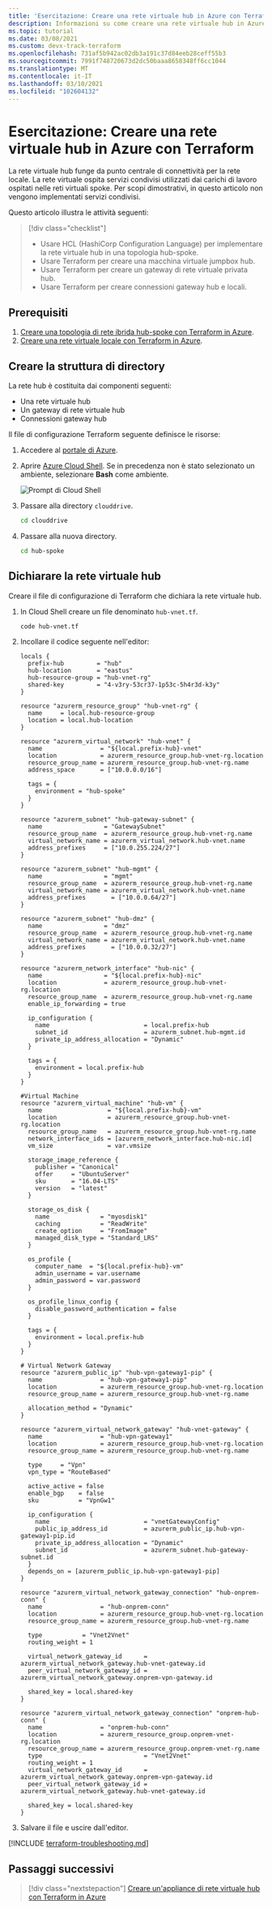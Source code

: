 ```yaml
---
title: 'Esercitazione: Creare una rete virtuale hub in Azure con Terraform'
description: Informazioni su come creare una rete virtuale hub in Azure che funge da punto di connessione comune tra altre reti.
ms.topic: tutorial
ms.date: 03/08/2021
ms.custom: devx-track-terraform
ms.openlocfilehash: 731af5b942ac02db3a191c37d84eeb28ceff55b3
ms.sourcegitcommit: 7991f748720673d2dc50baaa8658348ff6cc1044
ms.translationtype: MT
ms.contentlocale: it-IT
ms.lasthandoff: 03/10/2021
ms.locfileid: "102604132"
---
```

# <a name="tutorial-create-a-hub-virtual-network-in-azure-by-using-terraform"></a>Esercitazione: Creare una rete virtuale hub in Azure con Terraform

La rete virtuale hub funge da punto centrale di connettività per la rete locale. La rete virtuale ospita servizi condivisi utilizzati dai carichi di lavoro ospitati nelle reti virtuali spoke. Per scopi dimostrativi, in questo articolo non vengono implementati servizi condivisi.

Questo articolo illustra le attività seguenti:

> [!div class="checklist"]
> * Usare HCL (HashiCorp Configuration Language) per implementare la rete virtuale hub in una topologia hub-spoke.
> * Usare Terraform per creare una macchina virtuale jumpbox hub.
> * Usare Terraform per creare un gateway di rete virtuale privata hub.
> * Usare Terraform per creare connessioni gateway hub e locali.

## <a name="prerequisites"></a>Prerequisiti

1. [Creare una topologia di rete ibrida hub-spoke con Terraform in Azure](./hub-spoke-introduction.md).
1. [Creare una rete virtuale locale con Terraform in Azure](./hub-spoke-on-prem.md).

## <a name="create-the-directory-structure"></a>Creare la struttura di directory

La rete hub è costituita dai componenti seguenti:

- Una rete virtuale hub
- Un gateway di rete virtuale hub
- Connessioni gateway hub 

Il file di configurazione Terraform seguente definisce le risorse:

1. Accedere al [portale di Azure](https://portal.azure.com).

1. Aprire [Azure Cloud Shell](/azure/cloud-shell/overview). Se in precedenza non è stato selezionato un ambiente, selezionare **Bash** come ambiente.

    ![Prompt di Cloud Shell](./media/common/azure-portal-cloud-shell-button-min.png)

1. Passare alla directory `clouddrive`.

    ```bash
    cd clouddrive
    ```

1. Passare alla nuova directory.

    ```bash
    cd hub-spoke
    ```

## <a name="declare-the-hub-virtual-network"></a>Dichiarare la rete virtuale hub

Creare il file di configurazione di Terraform che dichiara la rete virtuale hub.

1. In Cloud Shell creare un file denominato `hub-vnet.tf`.

    ```bash
    code hub-vnet.tf
    ```

1. Incollare il codice seguente nell'editor:

    ```hcl
    locals {
      prefix-hub         = "hub"
      hub-location       = "eastus"
      hub-resource-group = "hub-vnet-rg"
      shared-key         = "4-v3ry-53cr37-1p53c-5h4r3d-k3y"
    }

    resource "azurerm_resource_group" "hub-vnet-rg" {
      name     = local.hub-resource-group
      location = local.hub-location
    }

    resource "azurerm_virtual_network" "hub-vnet" {
      name                = "${local.prefix-hub}-vnet"
      location            = azurerm_resource_group.hub-vnet-rg.location
      resource_group_name = azurerm_resource_group.hub-vnet-rg.name
      address_space       = ["10.0.0.0/16"]

      tags = {
        environment = "hub-spoke"
      }
    }

    resource "azurerm_subnet" "hub-gateway-subnet" {
      name                 = "GatewaySubnet"
      resource_group_name  = azurerm_resource_group.hub-vnet-rg.name
      virtual_network_name = azurerm_virtual_network.hub-vnet.name
      address_prefixes     = ["10.0.255.224/27"]
    }

    resource "azurerm_subnet" "hub-mgmt" {
      name                 = "mgmt"
      resource_group_name  = azurerm_resource_group.hub-vnet-rg.name
      virtual_network_name = azurerm_virtual_network.hub-vnet.name
      address_prefixes       = ["10.0.0.64/27"]
    }

    resource "azurerm_subnet" "hub-dmz" {
      name                 = "dmz"
      resource_group_name  = azurerm_resource_group.hub-vnet-rg.name
      virtual_network_name = azurerm_virtual_network.hub-vnet.name
      address_prefixes       = ["10.0.0.32/27"]
    }

    resource "azurerm_network_interface" "hub-nic" {
      name                 = "${local.prefix-hub}-nic"
      location             = azurerm_resource_group.hub-vnet-rg.location
      resource_group_name  = azurerm_resource_group.hub-vnet-rg.name
      enable_ip_forwarding = true

      ip_configuration {
        name                          = local.prefix-hub
        subnet_id                     = azurerm_subnet.hub-mgmt.id
        private_ip_address_allocation = "Dynamic"
      }

      tags = {
        environment = local.prefix-hub
      }
    }

    #Virtual Machine
    resource "azurerm_virtual_machine" "hub-vm" {
      name                  = "${local.prefix-hub}-vm"
      location              = azurerm_resource_group.hub-vnet-rg.location
      resource_group_name   = azurerm_resource_group.hub-vnet-rg.name
      network_interface_ids = [azurerm_network_interface.hub-nic.id]
      vm_size               = var.vmsize

      storage_image_reference {
        publisher = "Canonical"
        offer     = "UbuntuServer"
        sku       = "16.04-LTS"
        version   = "latest"
      }

      storage_os_disk {
        name              = "myosdisk1"
        caching           = "ReadWrite"
        create_option     = "FromImage"
        managed_disk_type = "Standard_LRS"
      }

      os_profile {
        computer_name  = "${local.prefix-hub}-vm"
        admin_username = var.username
        admin_password = var.password
      }

      os_profile_linux_config {
        disable_password_authentication = false
      }

      tags = {
        environment = local.prefix-hub
      }
    }

    # Virtual Network Gateway
    resource "azurerm_public_ip" "hub-vpn-gateway1-pip" {
      name                = "hub-vpn-gateway1-pip"
      location            = azurerm_resource_group.hub-vnet-rg.location
      resource_group_name = azurerm_resource_group.hub-vnet-rg.name

      allocation_method = "Dynamic"
    }

    resource "azurerm_virtual_network_gateway" "hub-vnet-gateway" {
      name                = "hub-vpn-gateway1"
      location            = azurerm_resource_group.hub-vnet-rg.location
      resource_group_name = azurerm_resource_group.hub-vnet-rg.name

      type     = "Vpn"
      vpn_type = "RouteBased"

      active_active = false
      enable_bgp    = false
      sku           = "VpnGw1"

      ip_configuration {
        name                          = "vnetGatewayConfig"
        public_ip_address_id          = azurerm_public_ip.hub-vpn-gateway1-pip.id
        private_ip_address_allocation = "Dynamic"
        subnet_id                     = azurerm_subnet.hub-gateway-subnet.id
      }
      depends_on = [azurerm_public_ip.hub-vpn-gateway1-pip]
    }

    resource "azurerm_virtual_network_gateway_connection" "hub-onprem-conn" {
      name                = "hub-onprem-conn"
      location            = azurerm_resource_group.hub-vnet-rg.location
      resource_group_name = azurerm_resource_group.hub-vnet-rg.name

      type           = "Vnet2Vnet"
      routing_weight = 1

      virtual_network_gateway_id      = azurerm_virtual_network_gateway.hub-vnet-gateway.id
      peer_virtual_network_gateway_id = azurerm_virtual_network_gateway.onprem-vpn-gateway.id

      shared_key = local.shared-key
    }

    resource "azurerm_virtual_network_gateway_connection" "onprem-hub-conn" {
      name                = "onprem-hub-conn"
      location            = azurerm_resource_group.onprem-vnet-rg.location
      resource_group_name = azurerm_resource_group.onprem-vnet-rg.name
      type                            = "Vnet2Vnet"
      routing_weight = 1
      virtual_network_gateway_id      = azurerm_virtual_network_gateway.onprem-vpn-gateway.id
      peer_virtual_network_gateway_id = azurerm_virtual_network_gateway.hub-vnet-gateway.id

      shared_key = local.shared-key
    }
    ```
    
3. Salvare il file e uscire dall'editor.

[!INCLUDE [terraform-troubleshooting.md](includes/terraform-troubleshooting.md)]

## <a name="next-steps"></a>Passaggi successivi

> [!div class="nextstepaction"] 
> [Creare un'appliance di rete virtuale hub con Terraform in Azure](./hub-spoke-hub-nva.md)
